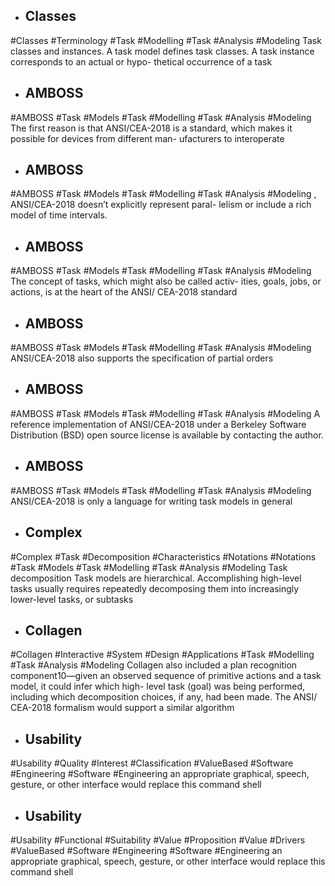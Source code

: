 - ## Classes
#Classes #Terminology #Task #Modelling #Task #Analysis  #Modeling 
Task classes and instances. A task model defines task  classes. A task instance corresponds to an actual or hypo- thetical occurrence of a task

- ## AMBOSS
#AMBOSS #Task #Models #Task #Modelling #Task #Analysis  #Modeling 
The first reason is that ANSI/CEA-2018 is a standard,  which makes it possible for devices from different man- ufacturers to interoperate

- ## AMBOSS
#AMBOSS #Task #Models #Task #Modelling #Task #Analysis  #Modeling 
, ANSI/CEA-2018 doesn’t explicitly represent paral- lelism or include a rich model of time intervals.

- ## AMBOSS
#AMBOSS #Task #Models #Task #Modelling #Task #Analysis  #Modeling 
The concept of tasks, which might also be called activ- ities, goals, jobs, or actions, is at the heart of the ANSI/ CEA-2018 standard

- ## AMBOSS
#AMBOSS #Task #Models #Task #Modelling #Task #Analysis  #Modeling 
ANSI/CEA-2018  also supports the specification of partial orders

- ## AMBOSS
#AMBOSS #Task #Models #Task #Modelling #Task #Analysis  #Modeling 
A reference implementation of ANSI/CEA-2018 under a  Berkeley Software Distribution (BSD) open source license  is available by contacting the author.

- ## AMBOSS
#AMBOSS #Task #Models #Task #Modelling #Task #Analysis  #Modeling 
ANSI/CEA-2018 is only  a language for writing task models in general

- ## Complex
#Complex #Task #Decomposition #Characteristics  #Notations #Notations  #Task #Models #Task #Modelling #Task #Analysis  #Modeling 
Task decomposition  Task models are hierarchical. Accomplishing high-level  tasks usually requires repeatedly decomposing them into  increasingly lower-level tasks, or subtasks

- ## Collagen
#Collagen #Interactive #System #Design #Applications #Task #Modelling #Task #Analysis  #Modeling 
Collagen also included a plan recognition  component10—given an observed sequence of primitive  actions and a task model, it could infer which high- level task (goal) was being performed, including which  decomposition choices, if any, had been made. The ANSI/ CEA-2018 formalism would support a similar algorithm

- ## Usability
#Usability #Quality #Interest #Classification #ValueBased #Software #Engineering #Software #Engineering 
an appropriate  graphical, speech, gesture, or other interface would replace  this command shell

- ## Usability
#Usability #Functional #Suitability #Value #Proposition #Value #Drivers #ValueBased #Software #Engineering #Software #Engineering 
an appropriate  graphical, speech, gesture, or other interface would replace  this command shell

